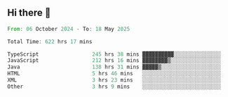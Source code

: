 ## Hi there 👋

<!--START_SECTION:waka-->

```rust
From: 06 October 2024 - To: 18 May 2025

Total Time: 622 hrs 17 mins

TypeScript                 245 hrs 38 mins ▓▓▓▓▓▓▓▓▓▓░░░░░░░░░░░░░░░   39.28 %
JavaScript                 212 hrs 16 mins ▓▓▓▓▓▓▓▓▒░░░░░░░░░░░░░░░░   33.94 %
Java                       138 hrs 31 mins ▓▓▓▓▓▒░░░░░░░░░░░░░░░░░░░   22.15 %
HTML                       5 hrs 46 mins   ░░░░░░░░░░░░░░░░░░░░░░░░░   00.92 %
XML                        3 hrs 23 mins   ░░░░░░░░░░░░░░░░░░░░░░░░░   00.54 %
Other                      3 hrs 9 mins    ░░░░░░░░░░░░░░░░░░░░░░░░░   00.51 %
```

<!--END_SECTION:waka-->

<!--
**the-t3ch-wizard/the-t3ch-wizard** is a ✨ _special_ ✨ repository because its `README.md` (this file) appears on your GitHub profile.

Here are some ideas to get you started:

- 🔭 I’m currently working on ...
- 🌱 I’m currently learning ...
- 👯 I’m looking to collaborate on ...
- 🤔 I’m looking for help with ...
- 💬 Ask me about ...
- 📫 How to reach me: ...
- 😄 Pronouns: ...
- ⚡ Fun fact: ...
-->
